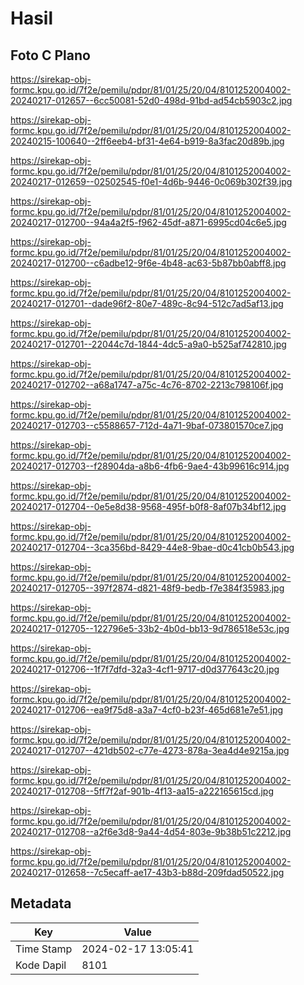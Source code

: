# Hasil

## Foto C Plano

https://sirekap-obj-formc.kpu.go.id/7f2e/pemilu/pdpr/81/01/25/20/04/8101252004002-20240217-012657--6cc50081-52d0-498d-91bd-ad54cb5903c2.jpg

https://sirekap-obj-formc.kpu.go.id/7f2e/pemilu/pdpr/81/01/25/20/04/8101252004002-20240215-100640--2ff6eeb4-bf31-4e64-b919-8a3fac20d89b.jpg

https://sirekap-obj-formc.kpu.go.id/7f2e/pemilu/pdpr/81/01/25/20/04/8101252004002-20240217-012659--02502545-f0e1-4d6b-9446-0c069b302f39.jpg

https://sirekap-obj-formc.kpu.go.id/7f2e/pemilu/pdpr/81/01/25/20/04/8101252004002-20240217-012700--94a4a2f5-f962-45df-a871-6995cd04c6e5.jpg

https://sirekap-obj-formc.kpu.go.id/7f2e/pemilu/pdpr/81/01/25/20/04/8101252004002-20240217-012700--c6adbe12-9f6e-4b48-ac63-5b87bb0abff8.jpg

https://sirekap-obj-formc.kpu.go.id/7f2e/pemilu/pdpr/81/01/25/20/04/8101252004002-20240217-012701--dade96f2-80e7-489c-8c94-512c7ad5af13.jpg

https://sirekap-obj-formc.kpu.go.id/7f2e/pemilu/pdpr/81/01/25/20/04/8101252004002-20240217-012701--22044c7d-1844-4dc5-a9a0-b525af742810.jpg

https://sirekap-obj-formc.kpu.go.id/7f2e/pemilu/pdpr/81/01/25/20/04/8101252004002-20240217-012702--a68a1747-a75c-4c76-8702-2213c798106f.jpg

https://sirekap-obj-formc.kpu.go.id/7f2e/pemilu/pdpr/81/01/25/20/04/8101252004002-20240217-012703--c5588657-712d-4a71-9baf-073801570ce7.jpg

https://sirekap-obj-formc.kpu.go.id/7f2e/pemilu/pdpr/81/01/25/20/04/8101252004002-20240217-012703--f28904da-a8b6-4fb6-9ae4-43b99616c914.jpg

https://sirekap-obj-formc.kpu.go.id/7f2e/pemilu/pdpr/81/01/25/20/04/8101252004002-20240217-012704--0e5e8d38-9568-495f-b0f8-8af07b34bf12.jpg

https://sirekap-obj-formc.kpu.go.id/7f2e/pemilu/pdpr/81/01/25/20/04/8101252004002-20240217-012704--3ca356bd-8429-44e8-9bae-d0c41cb0b543.jpg

https://sirekap-obj-formc.kpu.go.id/7f2e/pemilu/pdpr/81/01/25/20/04/8101252004002-20240217-012705--397f2874-d821-48f9-bedb-f7e384f35983.jpg

https://sirekap-obj-formc.kpu.go.id/7f2e/pemilu/pdpr/81/01/25/20/04/8101252004002-20240217-012705--122796e5-33b2-4b0d-bb13-9d786518e53c.jpg

https://sirekap-obj-formc.kpu.go.id/7f2e/pemilu/pdpr/81/01/25/20/04/8101252004002-20240217-012706--1f7f7dfd-32a3-4cf1-9717-d0d377643c20.jpg

https://sirekap-obj-formc.kpu.go.id/7f2e/pemilu/pdpr/81/01/25/20/04/8101252004002-20240217-012706--ea9f75d8-a3a7-4cf0-b23f-465d681e7e51.jpg

https://sirekap-obj-formc.kpu.go.id/7f2e/pemilu/pdpr/81/01/25/20/04/8101252004002-20240217-012707--421db502-c77e-4273-878a-3ea4d4e9215a.jpg

https://sirekap-obj-formc.kpu.go.id/7f2e/pemilu/pdpr/81/01/25/20/04/8101252004002-20240217-012708--5ff7f2af-901b-4f13-aa15-a222165615cd.jpg

https://sirekap-obj-formc.kpu.go.id/7f2e/pemilu/pdpr/81/01/25/20/04/8101252004002-20240217-012708--a2f6e3d8-9a44-4d54-803e-9b38b51c2212.jpg

https://sirekap-obj-formc.kpu.go.id/7f2e/pemilu/pdpr/81/01/25/20/04/8101252004002-20240217-012658--7c5ecaff-ae17-43b3-b88d-209fdad50522.jpg


## Metadata

| Key        | Value               |
| ---------- | ------------------- |
| Time Stamp | 2024-02-17 13:05:41 |
| Kode Dapil | 8101                |



